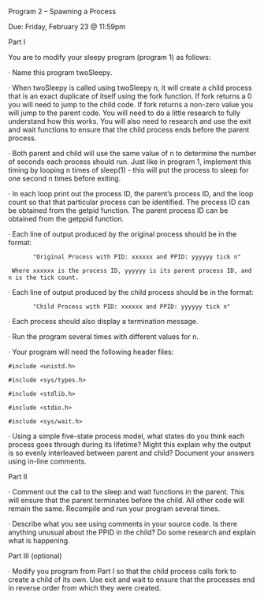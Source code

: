 




Program 2 – Spawning a Process

Due: Friday, February 23 @ 11:59pm


Part I

You are to modify your sleepy program (program 1) as follows:

·        Name this program twoSleepy.

·        When twoSleepy is called using twoSleepy n, it will create a child process that is an exact duplicate of itself using the fork function.    If fork returns a 0 you will need to jump to the child code.  If fork returns a non-zero value you will jump to the parent code.  You will need to do a little research to fully understand how this works.  You will also need to research and use the exit and wait functions to ensure that the child process ends before the parent process.

·        Both parent and child will use the same value of n to determine the number of seconds each process should run.  Just like in program 1, implement this timing by looping n times of sleep(1) - this will put the process to sleep for one second n times before exiting.

·        In each loop print out the process ID, the parent’s process ID, and the loop count so that that particular process can be identified. The process ID can be obtained from the getpid function.  The parent process ID can be obtained from the getppid function.

·        Each line of output produced by the original process should be in the format:

           "Original Process with PID: xxxxxx and PPID: yyyyyy tick n"

     Where xxxxxx is the process ID, yyyyyy is its parent process ID, and n is the tick count.

·        Each line of output produced by the child process should be in the format:

           "Child Process with PID: xxxxxx and PPID: yyyyyy tick n"

·        Each process should also display a termination message.

·        Run the program several times with different values for n.

·        Your program will need the following header files:
```
#include <unistd.h>

#include <sys/types.h>

#include <stdlib.h>

#include <stdio.h>

#include <sys/wait.h>
```


·        Using a simple five-state process model, what states do you think each process goes through during its lifetime?  Might this explain why the output is so evenly interleaved between parent and child?  Document your answers using in-line comments.

Part II

·        Comment out the call to the sleep and wait functions in the parent.  This will ensure that the parent terminates before the child.  All other code will remain the same. Recompile and run your program several times.

·        Describe what you see using comments in your source code.  Is there anything unusual about the PPID in the child? Do some research and explain what is happening.



Part III (optional)

·        Modify you program from Part I so that the child process calls fork to create a child of its own.   Use exit and wait to ensure that the processes end in reverse order from which they were created.
